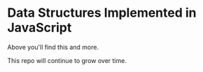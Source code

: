 # Data Structures Implemented in JavaScript

Above you'll find this and more.

This repo will continue to grow over time.
